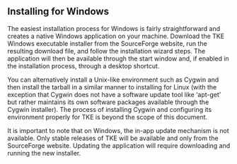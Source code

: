 ## Installing for Windows

The easiest installation process for Windows is fairly straightforward and creates a native Windows application on your machine. Download the TKE Windows executable installer from the SourceForge website, run the resulting download file, and follow the installation wizard steps.  The application will then be available through the start window and, if enabled in the installation process, through a desktop shortcut.

You can alternatively install a Unix-like environment such as Cygwin and then install the tarball in a similar manner to installing for Linux (with the exception that Cygwin does not have a software update tool like ‘apt-get’ but rather maintains its own software packages available through the Cygwin installer).  The process of installing Cygwin and configuring its environment properly for TKE is beyond the scope of this document.

It is important to note that on Windows, the in-app update mechanism is not available.  Only stable releases of TKE will be available and only from the SourceForge website.  Updating the application will require downloading and running the new installer.
